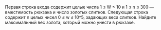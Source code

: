 Первая строка входа содержит целые числа 1 ≤ W ≤ 10 и 1 ≤ n ≤ 300 — вместимость рюкзака и число золотых слитков. 
Следующая строка содержит n целых чисел 0 ≤ w ≤ 10^5, задающих веса слитков. Найдите максимальный вес золота, который можно унести в рюкзаке.